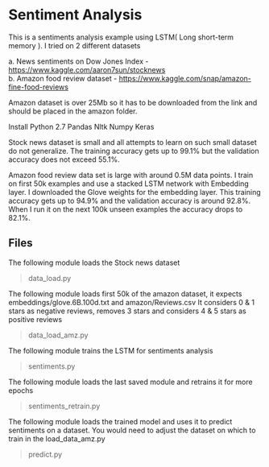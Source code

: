 # Sentiment Analysis

This is a sentiments analysis example using LSTM( Long short-term memory ). I tried on 2 different datasets

a. News sentiments on Dow Jones Index - https://www.kaggle.com/aaron7sun/stocknews  
b. Amazon food review dataset - https://www.kaggle.com/snap/amazon-fine-food-reviews

Amazon dataset is over 25Mb so it has to be downloaded from the link and should be placed in the amazon folder.

Install 
Python 2.7
Pandas
Nltk
Numpy
Keras

Stock news dataset is small and all attempts to learn on such small dataset do not generalize. 
The training accuracy gets up to 99.1% but the validation accuracy does not exceed 55.1%.

Amazon food review data set is large with around 0.5M data points. I train on first 50k examples and use a stacked LSTM
network with Embedding layer. I downloaded the Glove weights for the embedding layer.
This training accuracy gets up to 94.9% and the validation accuracy is around 92.8%. When I run it on the next 100k unseen examples
the accuracy drops to 82.1%.

## Files

The following module loads the Stock news dataset
> data_load.py

The following module loads first 50k of the amazon dataset, it expects embeddings/glove.6B.100d.txt and amazon/Reviews.csv
It considers 0 & 1 stars as negative reviews, removes 3 stars and considers 4 & 5 stars as positive reviews
> data_load_amz.py

The following module trains the LSTM for sentiments analysis 
> sentiments.py

The following module loads the last saved module and retrains it for more epochs
> sentiments_retrain.py

The following module loads the trained model and uses it to predict sentiments on a dataset. You would need to adjust the 
dataset on which to train in the load_data_amz.py
> predict.py
